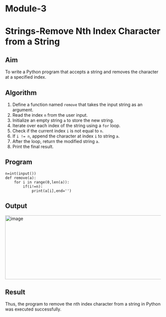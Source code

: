 # Module-3
#  Strings-Remove Nth Index Character from a String

##  Aim
To write a Python program that accepts a string and removes the character at a specified index.

##  Algorithm
1. Define a function named `remove` that takes the input string as an argument.
2. Read the index `n` from the user input.
3. Initialize an empty string `a` to store the new string.
4. Iterate over each index of the string using a `for` loop.
5. Check if the current index `i` is not equal to `n`.
6. If `i != n`, append the character at index `i` to string `a`.
7. After the loop, return the modified string `a`.
8. Print the final result.

##  Program
```
n=int(input())
def remove(a):
    for i in range(0,len(a)):
        if(i!=n):
            print(a[i],end='')
```

## Output
<img width="718" height="207" alt="image" src="https://github.com/user-attachments/assets/4cc04e11-cf7e-4f95-8f62-0f1d1a98d683" />


## Result
Thus, the program to remove the nth index character from a string in Python was executed successfully.

